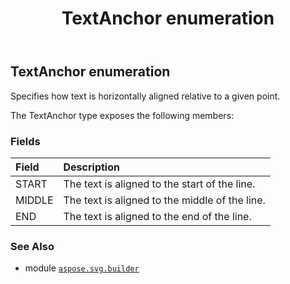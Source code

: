 ﻿---
title: TextAnchor enumeration
second_title: Aspose.SVG for Python via .NET API References
description: 
type: docs
weight: 1780
url: /python-net/aspose.svg.builder/textanchor/
is_root: false
---

## TextAnchor enumeration

Specifies how text is horizontally aligned relative to a given point.



The TextAnchor type exposes the following members:

### Fields
| Field | Description |
| :- | :- |
| START | The text is aligned to the start of the line. |
| MIDDLE | The text is aligned to the middle of the line. |
| END | The text is aligned to the end of the line. |



### See Also
* module [`aspose.svg.builder`](..)
